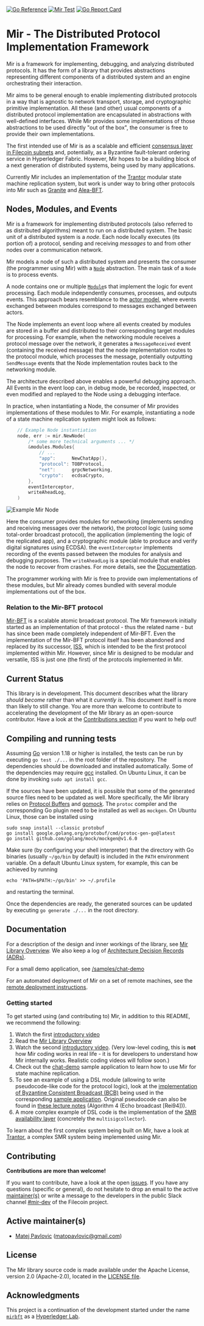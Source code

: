 [![Go Reference](https://pkg.go.dev/badge/github.com/filecoin-project/mir.svg)](https://pkg.go.dev/github.com/filecoin-project/mir)
[![Mir Test](https://github.com/filecoin-project/mir/actions/workflows/test.yml/badge.svg)](https://github.com/filecoin-project/mir/actions/workflows/test.yml)
[![Go Report Card](https://goreportcard.com/badge/github.com/filecoin-project/mir)](https://goreportcard.com/report/github.com/filecoin-project/mir)

# Mir - The Distributed Protocol Implementation Framework

Mir is a framework for implementing, debugging, and analyzing distributed protocols.
It has the form of a library that provides abstractions representing different components of a distributed system
and an engine orchestrating their interaction.

Mir aims to be general enough to enable implementing distributed protocols in a way that is agnostic to
network transport, storage, and cryptographic primitive implementation.
All these (and other) usual components of a distributed protocol implementation
are encapsulated in abstractions with well-defined interfaces.
While Mir provides some implementations of those abstractions to be used directly "out of the box",
the consumer is free to provide their own implementations.

The first intended use of Mir is as a scalable and efficient
[consensus layer in Filecoin subnets](https://github.com/protocol/ConsensusLab/issues/9)
and, potentially, as a Byzantine fault-tolerant ordering service in Hyperledger Fabric.
However, Mir hopes to be a building block of a next generation of distributed systems, being used by many applications.

Currently Mir includes an implementation of the [Trantor](/pkg/trantor) modular state machine replication system,
but work is under way to bring other protocols into Mir such as
[Granite](#515) and
[Alea-BFT](https://github.com/abread/mir/tree/alea/pkg/alea).

## Nodes, Modules, and Events

Mir is a framework for implementing distributed protocols (also referred to as distributed algorithms)
meant to run on a distributed system.
The basic unit of a distributed system is a *node*.
Each node locally executes (its portion of) a protocol,
sending and receiving *messages* to and from other nodes over a communication network.

Mir models a node of such a distributed system and presents the consumer (the programmer using Mir)
with a [`Node`](/node.go) abstraction.
The main task of a `Node` is to process events.

A node contains one or multiple [`Module`](/pkg/modules/modules.go)s that implement the logic for event processing.
Each module independently consumes, processes, and outputs events.
This approach bears resemblance to the [actor model](https://en.wikipedia.org/wiki/Actor_model),
where events exchanged between modules correspond to messages exchanged between actors.

The Node implements an event loop where all events created by modules are stored in a buffer and
distributed to their corresponding target modules for processing.
For example, when the networking module receives a protocol message over the network,
it generates a `MessageReceived` event (containing the received message)
that the node implementation routes to the protocol module, which processes the message,
potentially outputting `SendMessage` events that the Node implementation routes back to the networking module.

The architecture described above enables a powerful debugging approach.
All Events in the event loop can, in debug mode, be recorded, inspected, or even modified and replayed to the Node
using a debugging interface.

In practice, when instantiating a Node, the consumer of Mir provides implementations of these modules to Mir.
For example, instantiating a node of a state machine replication system might look as follows:

```go
    // Example Node instantiation
    node, err := mir.NewNode(
		/* some more technical arguments ... */
		&modules.Modules{
			// ... 
			"app":      NewChatApp(),
			"protocol": TOBProtocol,
			"net":      grpcNetworking,
			"crypto":   ecdsaCrypto,
		},
		eventInterceptor,
		writeAheadLog,
	)
```

![Example Mir Node](/docs/images/high-level-architecture.png)

Here the consumer provides modules for networking
(implements sending and receiving messages over the network),
the protocol logic (using some total-order broadcast protocol),
the application (implementing the logic of the replicated app),
and a cryptographic module (able to produce and verify digital signatures using ECDSA).
the `eventInterceptor` implements recording of the events passed between the modules
for analysis and debugging purposes.
The `writeAheadLog` is a special module that enables the node to recover from crashes.
For more details, see the [Documentation](/docs).

The programmer working with Mir is free to provide own implementations of these modules,
but Mir already comes bundled with several module implementations out of the box.

### Relation to the Mir-BFT protocol

[Mir-BFT](https://arxiv.org/abs/1906.05552) is a scalable atomic broadcast protocol.
The Mir framework initially started as an implementation of that protocol - thus the related name -
but has since been made completely independent of Mir-BFT.
Even the implementation of the Mir-BFT protocol itself has been abandoned and replaced by its successor,
[ISS](/pkg/iss), which is intended to be the first protocol implemented within Mir.
However, since Mir is designed to be modular and versatile,
ISS is just one (the first) of the protocols implemented in Mir.

## Current Status

This library is in development.
This document describes what the library *should become* rather than what it *currently is*.
This document itself is more than likely to still change.
You are more than welcome to contribute to accelerating the development of the Mir library
as an open-source contributor.
Have a look at the [Contributions section](#contributing) if you want to help out!

## Compiling and running tests

Assuming [Go](https://go.dev/) version 1.18 or higher is installed, the tests can be run by executing `go test ./...` in the root folder of the repository.
The dependencies should be downloaded and installed automatically. Some of the dependencies may require [gcc](https://gcc.gnu.org/) installed.
On Ubuntu Linux, it can be done by invoking `sudo apt install gcc`.

If the sources have been updated, it is possible that some of the generated source files need to be updated as well.
More specifically, the Mir library relies on [Protocol Buffers](https://developers.google.com/protocol-buffers) and [gomock](https://github.com/golang/mock).
The `protoc` compiler and the corresponding Go plugin need to be installed as well as `mockgen`.
On Ubuntu Linux, those can be installed using

```shell
sudo snap install --classic protobuf
go install google.golang.org/protobuf/cmd/protoc-gen-go@latest
go install github.com/golang/mock/mockgen@v1.6.0
```
Make sure (by configuring your shell interpreter) that the directory with Go binaries (usually `~/go/bin` by default) is included in the `PATH` environment variable.
On a default Ubuntu Linux system, for example, this can be achieved by running
```shell
echo 'PATH=$PATH:~/go/bin' >> ~/.profile
```
and restarting the terminal.

Once the dependencies are ready, the generated sources can be updated by executing `go generate ./...` in the root directory.

## Documentation

For a description of the design and inner workings of the library, see [Mir Library Overview](/docs).
We also keep a log of [Architecture Decision Records (ADRs)](/docs/architecture-decision-records).

For a small demo application, see [/samples/chat-demo](/samples/chat-demo)

For an automated deployment of Mir on a set of remote machines, see the [remote deployment instructions](/deployment).

### Getting started

To get started using (and contributing to) Mir, in addition to this README, we recommend the following:
1. Watch the first [introductory video](https://www.youtube.com/watch?v=UZKpqrJtMxc)
2. Read the [Mir Library Overview](/docs)
3. Watch the second [introductory video](https://www.youtube.com/watch?v=Vmt3ZeKIJIM). (Very low-level coding, this is **not** how Mir coding works in real life - it is for developers to understand how Mir internally works. Realistic coding videos will follow soon.)
4. Check out the [chat-demo](/samples/chat-demo) sample application to learn how to use Mir for state machine replication.
5. To see an example of using a DSL module (allowing to write pseudocode-like code for the protocol logic),
   look at the [implementation of Byzantine Consistent Broadcast (BCB)](/pkg/bcb)
   being used in the corresponding [sample application](/samples/bcb-demo).
   Original pseudocode can also be found in
   [these lecture notes](https://dcl.epfl.ch/site/_media/education/sdc_byzconsensus.pdf)
   (Algorithm 4 (Echo broadcast [Rei94])).
6. A more complex example of DSL code is the implementation of the [SMR availability layer](/pkg/availability)
   (concretely the `multisigcollector`).

To learn about the first complex system being built on Mir,
have a look at [Trantor](/pkg/trantor), a complex SMR system being implemented using Mir.

## Contributing

**Contributions are more than welcome!**

If you want to contribute, have a look at the open [issues](https://github.com/filecoin-project/mir/issues).
If you have any questions (specific or general),
do not hesitate to drop an email to the active [maintainer(s)](/MAINTAINERS.md)
or write a message to the developers in the
public Slack channel [#mir-dev](https://filecoinproject.slack.com/archives/C03C77HN3AS) of the Filecoin project.

## Active maintainer(s)

- [Matej Pavlovic](https://github.com/matejpavlovic) (matopavlovic@gmail.com)

## License

The Mir library source code is made available under the Apache License, version 2.0 (Apache-2.0), located in the
[LICENSE file](LICENSE).

## Acknowledgments

This project is a continuation of the development started under the name
[`mirbft`](https://github.com/hyperledger-labs/mirbft)
as a [Hyperledger Lab](https://labs.hyperledger.org/labs/mir-bft.html).

